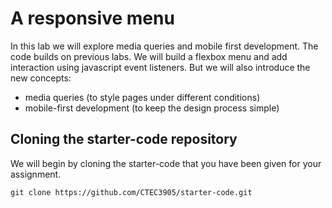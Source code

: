 # A responsive menu

In this lab we will explore media queries and mobile first development.
The code builds on previous labs.
We will build a flexbox menu and add interaction using javascript event listeners.
But we will also introduce the new concepts:

- media queries (to style pages under different conditions)
- mobile-first development (to keep the design process simple)

## Cloning the starter-code repository

We will begin by cloning the starter-code that you have been given for your assignment.

```
git clone https://github.com/CTEC3905/starter-code.git
```
